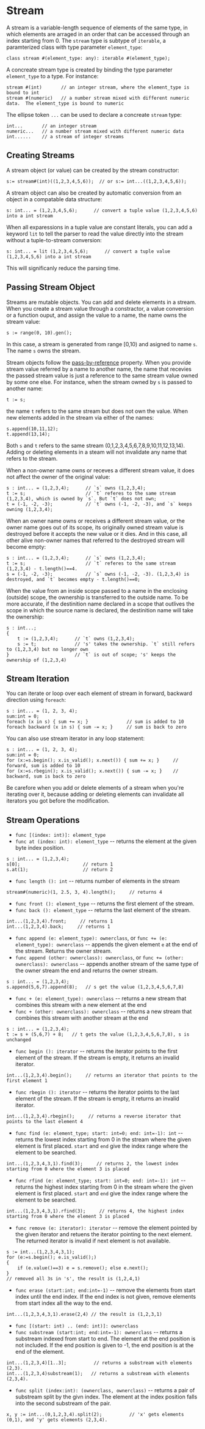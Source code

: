 # Stream

A stream is a variable-length sequence of elements of the same type, in which elements are arraged in an order that can be accessed through an index starting from 0.
The `stream` type is subtype of `iterable`, a paramterized class with type parameter `element_type`:
```altscript
class stream #(element_type: any): iterable #(element_type);
```
A concreate stream type is created by binding the  type parameter `element_type` to a type. For instance:
```altscript
stream #(int)       // an integer stream, where the element_type is bound to int
stream #(numeric)   // a number stream mixed with different numeric data.  The element_type is bound to numeric
```
The ellipse token `...` can be used to declare a concreate `stream` type:
```altscript
int...       // an integer stream
numeric...   // a number stream mixed with different numeric data
int......    // a stream of integer streams
```

## Creating Streams

A stream object (or value) can be created by the stream constructor:
```altscript
s:= stream#(int)((1,2,3,4,5,6));  // or s:= int...((1,2,3,4,5,6));
```
A stream object can also be created by automatic conversion from an object in a compatable data structure:
```altscript
s: int... = (1,2,3,4,5,6);      // convert a tuple value (1,2,3,4,5,6) into a int stream
```
When all exparessions in a tuple value are constant literals, you can add a keyword `lit` to tell the parser to read the value directly into the stream
without a tuple-to-stream conversion:
```altscript
s: int... = lit (1,2,3,4,5,6);      // convert a tuple value (1,2,3,4,5,6) into a int stream
```
This will significanly reduce the parsing time.

## Passing Stream Object

Streams are mutable objects. You can add and delete elements in a stream. When you create a stream value through a constractor, a value conversion or a function ouput, and assign the value to a name, the name owns the stream value:
```altscript
s := range(0, 10).gen();
```
In this case, a stream is generated from range \[0,10) and asigned to name `s`. The name `s` owns the stream.

Stream objects follow the [pass-by-reference](https://en.wikipedia.org/wiki/Evaluation_strategy#Call_by_reference) property. When you provide stream value referred by a name to another name, the name that recevies the passed stream value is just a reference to the same stream value owned by some one else.
For instance, when the stream owned by `s` is passed to another name:
```altscript
t := s;
```
the name `t` refers to the same stream but does not own the value. When new elements added in the stream via either of the names:
```altscript
s.append(10,11,12);
t.append(13,14);
```
Both `s` and `t` refers to the same stream (0,1,2,3,4,5,6,7,8,9,10,11,12,13,14). Adding or deleting elements in a steam will not invalidate any name that refers to the stream.

When a non-owner name owns or receves a different stream value, it does not affect the owner of the original value:
```altscript
s : int... = (1,2,3,4);      // `s` owns (1,2,3,4);
t := s;                      // `t` referes to the same stream (1,2,3,4), which is owned by `s`. But `t` does not own;
t = (-1, -2, -3);            // `t` owns (-1, -2, -3), and `s` keeps owning (1,2,3,4);
```
When an owner name owns or receives a different stream value, or the owner name goes out of its scope, its originally owned stream value is destroyed before it accepts the new value or it dies. And in this case, all other alive non-owner names that referred to the destroyed stream will become empty:
```altscript
s : int... = (1,2,3,4);      // `s` owns (1,2,3,4);
t := s;                      // `t` referes to the same stream (1,2,3,4) - t.length()==4.
s = (-1, -2, -3);            // `s` owns (-1, -2, -3). (1,2,3,4) is destroyed, and `t` becomes empty - t.length()==0;
```

When the value from an inside scope passed to a name in the enclosing (outside) scope, the ownership is transferred to the outside name. To be more accurate, if the destinition name declared in a scope that outlives the scope in which the source name is declared, the destinition name will take the ownership:
```altscript
s : int...;
{
    t := (1,2,3,4);      // `t` owns (1,2,3,4);
    s := t;              // 's' takes the ownership. `t` still refers to (1,2,3,4) but no longer own
}                        // `t` is out of scope; 's' keeps the ownership of (1,2,3,4)
```

## Stream Iteration

You can iterate or loop over each element of stream in forward, backward direction using `foreach`:
```altscript
s : int... = (1, 2, 3, 4);
sum:int = 0;
foreach (x in s) { sum += x; }              // sum is added to 10
foreach backward (x in s) { sum -= x; }     // sum is back to zero
```
You can also use stream iterator in any loop statement:
```altscript
s : int... = (1, 2, 3, 4);
sum:int = 0;
for (x:=s.begin(); x.is_valid(); x.next()) { sum += x; }     // forward, sum is added to 10
for (x:=s.rbegin(); x.is_valid(); x.next()) { sum -= x; }    // backward, sum is back to zero
```
Be carefore when you add or delete elements of a stream when you're iterating over it, because adding or deleting elements can invalidate all iterators you got
before the modification.


## Stream Operations

* `func [(index: int)]: element_type`
* `func at (index: int): element_type` --
    returns the element at the given byte index position.
```altscript
s : int... = (1,2,3,4);
s[0];                       // return 1
s.at(1);                    // return 2
```
* `func length (): int` --
    returns number of elements in the stream
```altscript
stream#(numeric)(1, 2.5, 3, 4).length();     // returns 4
```
* `func front (): element_type` --
    returns the first element of the stream.
* `func back (): element_type` --
    returns the last element of the stream.
```altscript
int...(1,2,3,4).front;     // returns 1
int...(1,2,3,4).back;     // returns 1
```
* `func append (e: element_type): ownerclass`, or
  `func += (e: element_type): ownerclass` --
    appends the given element `e` at the end of the stream. Returns the owner stream.
* `func append (other: ownerclass): ownerclass`, or
  `func += (other: ownerclass): ownerclass` --
    appends another stream of the same type of the owner stream the end and returns the owner stream.
```altscript
s : int... = (1,2,3,4);
s.append(5,6,7).append(8);   // s get the value (1,2,3,4,5,6,7,8)
```
* `func + (e: element_type): ownerclass` --
    returns a new stream that combines this stream with a new element at the end
* `func + (other: ownerclass): ownerclass` --
    returns a new stream that combines this stream with another stream at the end
```altscript
s : int... = (1,2,3,4);
t := s + (5,6,7) + 8;   // t gets the value (1,2,3,4,5,6,7,8), s is unchanged
```
* `func begin (): iterator` --
    returns the iterator points to the first element of the stream. If the stream is empty, it returns an invalid iterator.
```altscript
int...(1,2,3,4).begin();     // returns an iterator that points to the first element 1
```
* `func rbegin (): iterator` --
    returns the iterator points to the last element of the stream. If the stream is empty, it returns an invalid iterator.
```altscript
int...(1,2,3,4).rbegin();     // returns a reverse iterator that points to the last element 4
```
* `func find (e: element_type; start: int=0; end: int=-1): int` --
    returns the lowest index starting from 0 in the stream where the given element is first placed. `start` and `end` give the index range where the
    element to be searched.
```altscript
int...(1,2,3,4,3,1).find(3);     // returns 2, the lowest index starting from 0 where the element 3 is placed
```
* `func rfind (e: element_type; start: int=0; end: int=-1): int` --
    returns the highest index starting from 0 in the stream where the given element is first placed. `start` and `end` give the index range where the
    element to be searched.
```altscript
int...(1,2,3,4,3,1).rfind(3);     // returns 4, the highest index starting from 0 where the element 3 is placed
```
* `func remove (e: iterator): iterator` --
    remove the element pointed by the given iterator and retuens the iterator pointing to the next element. The returned iterator is invalid if
    next element is not available. 
```altscript
s := int...(1,2,3,4,3,1);
for (e:=s.begin(); e.is_valid();)
{
    if (e.value()==3) e = s.remove(); else e.next();
}
// removed all 3s in 's', the result is (1,2,4,1)
```
* `func erase (start:int; end:int=-1)` --
    remove the elements from start index until the end index. If the end index is not given, remove elements from start index all the way to the end.
```altscript
int...(1,2,3,4,3,1).erase(2,4) // the result is (1,2,3,1)
```
* `func [(start: int) .. (end: int)]: ownerclass`
* `func substream (start:int; end:int=-1): ownerclass` --
    returns a substream indexed from start to end. The element at the end position is not included. If the end position is given to -1,
    the end position is at the end of the element.
```altscript
int...(1,2,3,4)[1..3];          // returns a substream with elements (2,3).
int...(1,2,3,4)substream(1);   // returns a substream with elements (2,3,4).
```
* `func split (index:int): (ownerclass, ownerclass)` --
    returns a pair of substream split by the givn index. The element at the index position falls into the second substream of the pair. 
```altscript
x, y := int...(0,1,2,3,4).split(2);          // 'x' gets elements (0,1), and 'y' gets elements (2,3,4).
```
